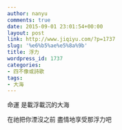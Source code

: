 ```yaml
---
author: nanyu
comments: true
date: 2015-09-01 23:01:54+00:00
layout: post
link: http://www.jiqiyu.com/?p=1737
slug: '%e6%b5%ae%e5%8a%9b'
title: 浮力
wordpress_id: 1737
categories:
- 四不像或詩歌
tags:
- 大海
---
```


命運
是載浮載沉的大海

在祂把你湮沒之前
盡情地享受那浮力吧
